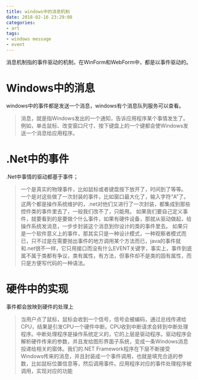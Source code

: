 ```yaml
---
title: windows中的消息机制
date: 2018-02-16 23:29:08
categories:
- art
tags:
- windows message
- event
---
```

消息机制指的事件驱动的机制，在WinForm和WebForm中，都是以事件驱动的。

# Windows中的消息
windows中的事件都是发送一个消息，windows有个消息队列服务可以查看。
>消息，就是指Windows发出的一个通知，告诉应用程序某个事情发生了。例如，单击鼠标、改变窗口尺寸、按下键盘上的一个键都会使Windows发送一个消息给应用程序。
# .Net中的事件
.Net中事情的驱动都基于事件；
>一个是真实的物理事件，比如鼠标或者键盘按下放开了，时间到了等等。
一个是对这些做了一次封装的事件，比如窗口最大化了，输入字符“A”了。
这两个都是操作系统维护的，.net对他们又进行了一次封装，都集成到那些控件类的事件里去了，一般我们改不了，只能用。
如果我们要自己定义事件，就要看到的是要做个什么事件，如果有硬件设备，那就从驱动做起，给操作系统发消息，一步步封装这个消息到你设计的类的事件里去。
如果只是一个软件意义上的事件，那其实只是一种设计模式，一种观察者模式而已，只不过是在需要抛出事件的地方调用某个方法而已，java的事件就和.net很不一样，它只用接口而没有什么EVENT关键字，事实上，事件到底属不属于类都有争议，类有属性，有方法，但事件却不是类的固有属性，而只是方便写代码的一种语法。
# 硬件中的实现
事件都会放映到硬件的处理上
>当用户点了鼠标，鼠标会收到一个信号，信号会被编码，通过总线传递给CPU，结果是引发CPU一个硬件中断。CPU收到中断请求会转到中断处理程序。中断处理程序是操作系统定义的，它的上层是驱动程序。驱动程序会解析硬件传来的参数，并且发给图形界面子系统，变成一条Windows消息投递给相关的窗体。我们的.NET Framework程序在下层不断接受Windows传来的消息，并且封装成一个事件调用，也就是填充合适的参数，比如鼠标位置信息等，然后调用事件。应用程序对应的事件处理程序被调用，实现对应的功能